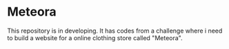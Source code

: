 # Meteora
This repository is in developing. It has codes from a challenge where i need to build a website for a online clothing store called "Meteora".

